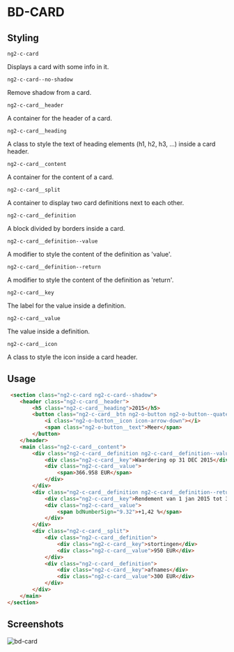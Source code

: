 # BD-CARD

## Styling

`ng2-c-card`

Displays a card with some info in it.

`ng2-c-card--no-shadow`

Remove shadow from a card.

`ng2-c-card__header`

A container for the header of a card.

`ng2-c-card__heading`

A class to style the text of heading elements (h1, h2, h3, ...) inside a card header.

`ng2-c-card__content`

A container for the content of a card.

`ng2-c-card__split`

A container to display two card definitions next to each other.

`ng2-c-card__definition`

A block divided by borders inside a card.

`ng2-c-card__definition--value`

A modifier to style the content of the definition as 'value'.

`ng2-c-card__definition--return`

A modifier to style the content of the definition as 'return'.

`ng2-c-card__key`

The label for the value inside a definition.

`ng2-c-card__value`

The value inside a definition.

`ng2-c-card__icon`

A class to style the icon inside a card header.

## Usage

```html
 <section class="ng2-c-card ng2-c-card--shadow">
    <header class="ng2-c-card__header">
        <h5 class="ng2-c-card__heading">2015</h5>
        <button class="ng2-c-card__btn ng2-o-button ng2-o-button--quaternary ng2-o-button--small ng2-o-button--icon-right ng2-o-button--keep-text">
            <i class="ng2-o-button__icon icon-arrow-down"></i>
            <span class="ng2-o-button__text">Meer</span>
        </button>
    </header>
    <main class="ng2-c-card__content">
        <div class="ng2-c-card__definition ng2-c-card__definition--value">
            <div class="ng2-c-card__key">Waardering op 31 DEC 2015</div>
            <div class="ng2-c-card__value">
                <span>366.958 EUR</span>
            </div>
        </div>
        <div class="ng2-c-card__definition ng2-c-card__definition--return">
            <div class="ng2-c-card__key">Rendement van 1 jan 2015 tot 31 dec 2015</div>
            <div class="ng2-c-card__value">
                <span bdNumberSign="9.32">+1,42 %</span>
            </div>
        </div>
        <div class="ng2-c-card__split">
            <div class="ng2-c-card__definition">
                <div class="ng2-c-card__key">stortingen</div>
                <div class="ng2-c-card__value">950 EUR</div>
            </div>
            <div class="ng2-c-card__definition">
                <div class="ng2-c-card__key">afnames</div>
                <div class="ng2-c-card__value">300 EUR</div>
            </div>
        </div>
    </main>
</section>
```

## Screenshots

![bd-card](bd-card.png)
